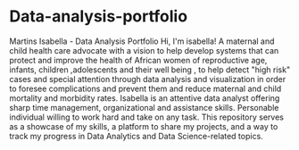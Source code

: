 # Data-analysis-portfolio
Martins Isabella - Data Analysis Portfolio
Hi, I'm isabella! A maternal and child health care advocate with a vision to help develop systems that can protect and improve the health of African women of reproductive age, infants, children ,adolescents and their well being , to help detect "high risk" cases and special attention through data analysis and visualization in order to foresee complications and prevent them and reduce maternal and child mortality and morbidity rates.
 Isabella is an attentive data analyst offering sharp time management, organizational and assistance skills. Personable individual willing to work hard and take on any task.
 This repository serves as a showcase of my skills, a platform to share my projects, and a way to track my progress in Data Analytics and Data Science-related topics.
 
